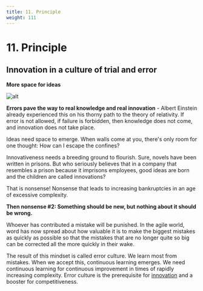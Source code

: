 ```yaml
---
title: 11. Principle
weight: 111
---
```


# 11. Principle

## Innovation in a culture of trial and error

**More space for ideas**

![alt](../images/11-principle-1800x1350-1-1024x768.webp)

**Errors pave the way to real knowledge and real innovation** - Albert Einstein already experienced this on his thorny path to the theory of relativity. If error is not allowed, if failure is forbidden, then knowledge does not come, and innovation does not take place.

Ideas need space to emerge. When walls come at you, there's only room for one thought: How can I escape the confines?

Innovativeness needs a breeding ground to flourish. Sure, novels have been written in prisons. But who seriously believes that in a company that resembles a prison because it imprisons employees, good ideas are born and the children are called innovations?

That is nonsense! Nonsense that leads to increasing bankruptcies in an age of excessive complexity.

**Then nonsense #2: Something should be new, but nothing about it should be wrong.**

Whoever has contributed a mistake will be punished. In the agile world, word has now spread about how valuable it is to make the biggest mistakes as quickly as possible so that the mistakes that are no longer quite so big can be corrected all the more quickly in their wake.

The result of this mindset is called error culture. We learn most from mistakes. When we accept this, continuous learning emerges. We need continuous learning for continuous improvement in times of rapidly increasing complexity. Error culture is the prerequisite for [innovation](https://rosho.world/en/services/innovation-management/) and a booster for competitiveness.

